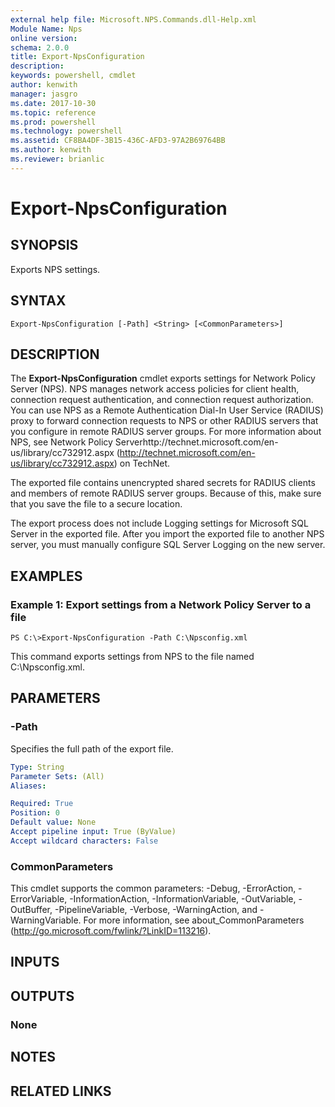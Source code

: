 ```yaml
---
external help file: Microsoft.NPS.Commands.dll-Help.xml
Module Name: Nps
online version: 
schema: 2.0.0
title: Export-NpsConfiguration
description: 
keywords: powershell, cmdlet
author: kenwith
manager: jasgro
ms.date: 2017-10-30
ms.topic: reference
ms.prod: powershell
ms.technology: powershell
ms.assetid: CF8BA4DF-3B15-436C-AFD3-97A2B69764BB
ms.author: kenwith
ms.reviewer: brianlic
---
```


# Export-NpsConfiguration

## SYNOPSIS
Exports NPS settings.

## SYNTAX

```
Export-NpsConfiguration [-Path] <String> [<CommonParameters>]
```

## DESCRIPTION
The **Export-NpsConfiguration** cmdlet exports settings for Network Policy Server (NPS).
NPS manages network access policies for client health, connection request authentication, and connection request authorization.
You can use NPS as a Remote Authentication Dial-In User Service (RADIUS) proxy to forward connection requests to NPS or other RADIUS servers that you configure in remote RADIUS server groups.
For more information about NPS, see Network Policy Serverhttp://technet.microsoft.com/en-us/library/cc732912.aspx (http://technet.microsoft.com/en-us/library/cc732912.aspx) on TechNet.

The exported file contains unencrypted shared secrets for RADIUS clients and members of remote RADIUS server groups.
Because of this, make sure that you save the file to a secure location.

The export process does not include Logging settings for Microsoft SQL Server in the exported file.
After you import the exported file to another NPS server, you must manually configure SQL Server Logging on the new server.

## EXAMPLES

### Example 1: Export settings from a Network Policy Server to a file
```
PS C:\>Export-NpsConfiguration -Path C:\Npsconfig.xml
```

This command exports settings from NPS to the file named C:\Npsconfig.xml.

## PARAMETERS

### -Path
Specifies the full path of the export file.

```yaml
Type: String
Parameter Sets: (All)
Aliases: 

Required: True
Position: 0
Default value: None
Accept pipeline input: True (ByValue)
Accept wildcard characters: False
```

### CommonParameters
This cmdlet supports the common parameters: -Debug, -ErrorAction, -ErrorVariable, -InformationAction, -InformationVariable, -OutVariable, -OutBuffer, -PipelineVariable, -Verbose, -WarningAction, and -WarningVariable. For more information, see about_CommonParameters (http://go.microsoft.com/fwlink/?LinkID=113216).

## INPUTS

## OUTPUTS

### None

## NOTES

## RELATED LINKS
